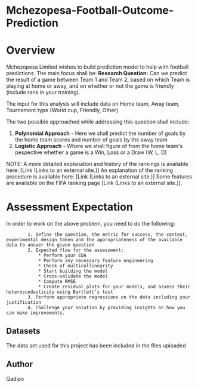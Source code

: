 # Mchezopesa-Football-Outcome-Prediction

# Overview

Mchezopesa Limited wishes to build prediction model to help with football predictions. The main focus shall be:
**Research Question:** Can we predict the result of a game between Team 1 and Team 2, based on which Team is playing at home or away, and on whether or not the game is friendly (include rank in your training).

The input for this analysis will include data on Home team, Away team, Tournament type (World cup, Friendly, Other)

The two possible approached while addressing this question shall include:
1. **Polynomial Approach** - Here we shall predict the number of goals by the home team scores and number of goals by the away team
2. **Logistic Approach** - Where we shall figure of from the home team's pespective whether a game is a Win, Loss or a Draw (W, L, D)

NOTE:
A more detailed explanation and history of the rankings is available here: [Link (Links to an external site.)] 
An explanation of the ranking procedure is available here: [Link (Links to an external site.)]
Some features are available on the FIFA ranking page [Link (Links to an external site.)].

# Assessment Expectation

In order to work on the above problem, you need to do the following:

            1. Define the question, the metric for success, the context, experimental design taken and the appropriateness of the available data to answer the given question
            2. Expected flow for the assessment:
                * Perform your EDA
                * Perform any necessary feature engineering 
                * Check of multicollinearity
                * Start building the model
                * Cross-validate the model
                * Compute RMSE
                * Create residual plots for your models, and assess their heteroscedasticity using Bartlett’s test
            3. Perform appropriate regressions on the data including your justification
            4. Challenge your solution by providing insights on how you can make improvements.

## Datasets
The data set used for this project has been included in the files uploaded

## Author
Qadipo
